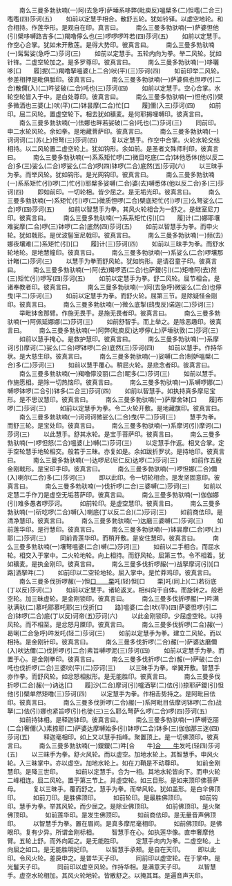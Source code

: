 <!-- { "loadSidebar": true } -->
　　南么三曼多勃驮喃(一)阿(去急呼)萨埵系哆弊(毗庾反)嗢檗多(二)怛嚂(二合三)嚂嚂(四)莎诃(五)
　　如前以定慧手相合。散舒五轮。犹如铃铎。以虚空地轮。和合相持。作莲华形。是观自在印。真言曰。
　　南么三曼多勃驮喃(一)萨婆怛他(引)檗哆嚩路吉多(二)羯噜儜么也(三)啰啰啰吽若(四)莎诃(五)
　　如前以定慧手。作空心合掌。犹如未开敷莲。是得大势印。彼真言曰。
　　南么三曼多勃驮喃(一)髯髯娑(急呼二)莎诃(三)
　　如前以定慧手。五轮内向为拳。举二风轮。犹如针锋。二虚空轮加之。是多罗尊印。彼真言曰。
　　南么三曼多勃驮喃(一)哆囇哆[口　　履]抳(二)羯噜拏嗢婆(上二合)吠(平)(三)莎诃(四)
　　如前印举二风轮。参差相押是毗俱胝印。彼真言曰。
　　南么三曼多勃驮喃(一)萨婆佩也怛啰(引二合)散儞(入)(二)吽娑破(二合)吒也(三)莎诃(四)
　　如前以定慧手。空心合掌。水轮空轮皆入于中。是白处尊印。彼真言曰。
　　南么三曼多勃驮喃(一)怛他(引)檗多微洒也三婆(上)吠(平)(二)钵昙摩(二合)忙[口　　履]儞(入三)莎诃(四)
　　如前印。屈二风轮。置虚空轮下。相去犹如穬麦。是何耶揭哩嚩印。彼真言曰。
　　南么三曼多勃驮喃(一)佉娜也畔若娑破(二合)吒也(二)莎诃(三)
　　同前印。申二水轮风轮。余如拳。是地藏菩萨印。彼真言曰。
　　南么三曼多勃驮喃(一)诃诃诃(二)苏(上)怛弩(三)莎诃(四)
　　复以定慧手。作空中合掌。火轮水轮交结相持。以二风轮置二虚空轮上。犹如钩形。余如前。是圣者文殊师利印。彼真言曰。
　　南么三曼多勃驮喃(一)系系矩忙啰(二)微目吃底(二合)钵他悉体(他以反二合)多(三)娑么(二合)啰娑么(二合)啰(四)钵啰(二合)底然(五)莎诃(六)
　　以三昧手为拳。而举风轮。犹如钩形。是光网钩印。彼真言曰。
　　南么三曼多勃驮喃(一)系系矩忙(引)啰(二)忙(引)耶檗多娑嚩(二合)婆(去)嚩悉体(他以反二合)多(三)莎诃(四)
　　即如前印。一切轮相。皆少屈之。是无垢光印。彼真言曰。
　　南么三曼多勃驮喃(一)系矩忙(引)啰(二)微质怛啰(二合)檗底矩忙(引)啰(三)么弩娑么(二合)啰(四)莎诃(五)
　　如前以智慧手为拳。其风火轮相合为一舒之。是继室尼刀印。彼真言曰。
　　南么三曼多勃驮喃(一)系系矩忙(引)[口　　履]计(二)娜耶壤难娑摩(二合)啰(三)钵啰(二合)底然(四)莎诃(五)
　　如前以智慧手为拳。而申火轮。犹如戟形。是优波髻室尼戟印。彼真言曰。
　　南么三曼多勃驮喃(一)频(去)娜夜壤难(二)系矩忙(引)[口　　履]计(三)莎诃(四)
　　如前以三昧手为拳。而舒水轮地轮。是地慧幢印。彼真言曰。
　　南么三曼多勃驮喃(一)系娑么(二合)啰壤那计睹(二)莎诃(三)
　　以慧手为拳而舒风轮。犹如钩形。是请召童子印。彼真言曰。
　　南么三曼多勃驮喃(一)阿(去)羯啰洒(二合)也萨鑁(引)(二)矩噜阿(去)然(三)矩忙(引)啰写(四)莎诃(五)
　　如前以定慧手为拳。舒二风轮。屈节相合。是诸奉教者印。彼真言曰。
　　南么三曼多勃驮喃(一)阿(去急呼)微娑么(二合)也儜曳(平二)莎诃(三)
　　如前以定慧手为拳。而舒火轮。屈第三节。是除疑怪金刚印。彼真言曰。
　　南么三曼多勃驮喃(一)微么底掣(鸱曳反)诺迦(二)莎诃(三)
　　举毗钵舍那臂。作施无畏手。是施无畏者印。彼真言曰。
　　南么三曼多勃驮喃(一)阿佩延娜娜(二)莎诃(三)
　　如前舒智手。而上举之。是除恶趣印。彼真言曰。
　　南么三曼多勃驮喃(一)阿弊(毗庾反)达啰儜(上)萨埵驮敦(二)莎诃(三)
　　如前以慧手掩心。是救护慧印。彼真言曰。
　　南么三曼多勃驮喃(一)系摩诃(引)摩诃(二)娑么(二合)啰钵啰(二合)底然(三)莎诃(四)
　　如前以慧手。作持华状。是大慈生印。彼真言曰。
　　南么三曼多勃驮喃(一)娑嚩(二合)制妒嗢檗(二合)多(二)莎诃(三)
　　如前以慧手覆心。稍屈火轮。是悲念者印。彼真言曰。
　　南么三曼多勃驮喃(一)羯噜儜没丽(二合)眤多(二)莎诃(三)
　　如前以慧手。作施愿相。是除一切热恼印。彼真言曰。
　　南么三曼多勃驮喃(一)系嚩啰娜(二)嚩啰钵啰(二合引)钵多(二合三)莎诃(四)
　　如前以智慧手。如执持真多摩尼宝形。是不思议慧印。彼真言曰。
　　南么三曼多勃驮喃(一)萨摩舍钵[口　　履]布啰(二)莎诃(三)
　　如前以定慧手为拳。令二火轮开敷。是地藏旗印。彼真言曰。
　　南么三曼多勃驮喃(一)诃诃诃微娑么(二合)曳(平二)莎诃(三)
　　慧手为拳。而舒三轮。是宝处印。彼真言曰。
　　南么三曼多勃驮喃(一)系摩诃(引)摩诃(二)莎诃(三)
　　以此慧手。舒其水轮。是宝手菩萨印。彼真言曰。
　　南么三曼多勃驮喃(一)啰怛怒(二合)嗢婆(上)嚩(二)莎诃(三)
　　以定慧手作返。相叉合掌。定手空轮慧手地轮相交。般若于三昧。亦复如是。余如跋折罗状。是持地印。彼真言曰。
　　南么三曼多勃驮喃(一)达啰尼(尼仁反)达啰(二)莎诃(三)
　　如前作五股金刚戟形。是宝印手印。彼真言曰。
　　南么三曼多勃驮喃(一)啰怛娜(二合)儞(入)喇尔(二合)多(二)莎诃(三)
　　即以此印。令一切轮相合。是发坚固意印。彼真言曰。
　　南么三曼多勃驮喃(一)伐折啰(二合)三婆嚩(二)莎诃(三)
　　如前以定慧二手作刀是虚空无垢菩萨印。彼真言曰。
　　南么三曼多勃驮喃(一)伽伽娜(引)难多愚者啰莎诃。
　　如前轮印。是虚空慧印。彼真言曰。
　　南么三曼多勃驮喃(一)斫吃啰(二合)嚩(入)喇底(丁以反二合)(二)莎诃(三)
　　如前商佉印。是清净慧印。彼真言曰。
　　南么三曼多勃驮喃(一)达磨三婆嚩(二)莎诃(三)
　　如前莲华印。是行慧印。彼真言曰。
　　南么三曼多勃驮喃(一)钵昙摩(二合)啰(上)耶(二)莎诃(三)
　　同前青莲华印。而稍开敷。是安住慧印。彼真言曰。
　　南么三曼多勃驮喃(一)壤弩嗢婆(二合)嚩(二)莎诃(三)
　　如前以二手相合。而屈水轮。相交入于掌中。二火轮地轮。向上相持。而舒风轮。屈第三节。令不相着。犹如穬麦。是执金刚印。彼真言曰。
　　南么三曼多伐折啰赧(一)战拏摩诃(引)[口　　路]洒拏吽(二)
　　如前印以二空轮地轮。屈入掌中。是忙莽鸡印。彼真言曰。
　　南么三曼多伐折啰赧(一)怛[口　　栗](二合)吒(轻)怛[口　　栗]吒(同上)(二)若衍底(丁以反)莎诃(二)
　　如前以定慧手。诸轮返叉。相纠向于自体。而旋转之。般若空轮。加三昧虚轮。是金刚锁印。彼真言曰。
　　南么三曼多伐折啰赧(一)吽满驮满驮(二)慕吒耶慕吒耶(三)伐折[口　　路]嗢婆(二合)吠(平)(四)萨婆怛啰(引二合)钵啰(二合)底(丁以反)诃帝(五)莎诃(六)
　　以此金刚锁印。少屈虚空轮。以持风轮。而不相至。是忿怒月黡印。彼真言曰。
　　南么三曼多伐折啰(二合)赧(一)曷唎(二合急呼)吽发吒(轻二)莎诃(三)
　　如前以定慧手为拳。建立二风轮。而以相持。是金刚针印。彼真言曰。
　　南么三曼多伐折啰(二合)赧(一)萨婆达磨儞(入)吠达儞(二)伐折啰(引二合)素旨嚩啰泥(三)莎诃(四)
　　如前以定慧手为拳。而置于心。是金刚拳印。彼真言曰。
　　南么三曼多伐折啰(二合)赧(一)萨破(二合)吒也伐折啰(二合)三婆吠(平)(二)莎诃(三)
　　以三昧手为拳。举翼开敷。智慧手亦作拳。而舒风轮。如忿怒相拟形。是无能胜印。彼真言曰。
　　南么三曼多伐折啰(二合)赧(一)讷达[口　　履]沙(二合)摩诃(引)嚧洒拏(二)佉(引)捺耶萨鑁(引)怛他(引)檗单然矩噜(三)莎诃(四)
　　以定慧手为拳。作相击势持之。是阿毗目佉印。彼真言曰。
　　南么三曼多伐折啰(二合)赧(一)系阿毗目佉摩诃钵啰(二合)战拏(二)佉(引)娜也紧旨啰(引)也徙(三)三么耶么弩萨么啰(二合)啰(四)莎诃(五)
　　如前持钵相。是释迦钵印。彼真言曰。
　　南么三曼多勃驮喃(一)萨嚩讫丽(二合)奢儞(入)素捺耶(二)萨婆达摩嚩始多(引)钵啰(二合)钵多(三)伽伽那三迷(四)莎诃(五)
　　释迦毫相印。如上又以慧手指峰。聚置顶上。是一切佛顶印。彼真言曰。
　　南么三曼多勃驮喃(一)鑁鑁(二)吽[合　　牛][合　　牛](三)发吒(轻四)莎诃(五)
　　以三昧手为拳。舒火风轮。而以虚空。加地水轮上。其智慧手。申风火轮。入三昧掌中。亦以虚空。加地水轮上。如在刀鞘是不动尊印。
　　如前金刚慧印。是降三世印。
　　如前以定慧手。合为一相。其地水轮皆向下。而申火轮二峰相连。屈二风轮。置于第三节上。并虚空轮。如三目形。是如来顶印佛菩萨母。
　　复以三昧手。覆而舒之。慧手为拳。而举风轮。犹如盖形。是白伞佛顶印。
　　如前刀印。是胜佛顶印。
　　如前轮印。是最胜佛顶印。
　　如前钩印。慧手为拳。举其风轮。而少屈之。是除业佛顶印。
　　如前佛顶印。是火聚佛顶印。
　　如前莲华印。是发生佛顶印。
　　如前商佉印。是无量音声佛顶印。
　　以智慧手为拳。置在眉间。是真多摩尼毫相印。
　　如前佛顶印。是佛眼印。复有少异。所谓金刚标相。
　　智慧手在心。如执莲华像。直申奢摩他臂。五轮上舒。而外向距之。是无能胜印。
　　定慧手向内为拳。二虚空轮。上向屈之如口。是无能胜明妃印。
　　以智慧手承颊。是自在天印。
　　即以此印。令风火轮。差戾申之。是普华天子印。
　　同前印以虚空轮。在于掌中。是光鬘天子印。
　　同前印以虚空风轮。作持华相。是满意天子印。
　　以智慧手。虚空水轮相加。其风火轮地轮。皆散舒之。以掩其耳。是遍音声天印。
